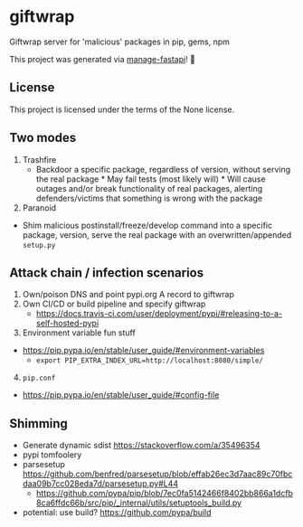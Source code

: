# giftwrap

Giftwrap server for 'malicious' packages in pip, gems, npm

This project was generated via [manage-fastapi](https://ycd.github.io/manage-fastapi/)! :tada:

## License

This project is licensed under the terms of the None license.

## Two modes

1. Trashfire 
	* Backdoor a specific package, regardless of version, without serving the real package
			* May fail tests (most likely will)
			* Will cause outages and/or break functionality of real packages, alerting defenders/victims that something is wrong with the package
2. Paranoid
  * Shim malicious postinstall/freeze/develop command into a specific package, version, serve the real package with an overwritten/appended `setup.py`

## Attack chain / infection scenarios

1. Own/poison DNS and point pypi.org A record to giftwrap
2. Own CI/CD or build pipeline and specify giftwrap
   * https://docs.travis-ci.com/user/deployment/pypi/#releasing-to-a-self-hosted-pypi 
3. Environment variable fun stuff
  * https://pip.pypa.io/en/stable/user_guide/#environment-variables
	* `export PIP_EXTRA_INDEX_URL=http://localhost:8080/simple/`
4. `pip.conf` 
  * https://pip.pypa.io/en/stable/user_guide/#config-file

## Shimming
  * Generate dynamic sdist https://stackoverflow.com/a/35496354
  * pypi tomfoolery
  * parsesetup https://github.com/benfred/parsesetup/blob/effab26ec3d7aac89c70fbcdaa09b7cc028eda7d/parsesetup.py#L44
    * https://github.com/pypa/pip/blob/7ec0fa5142466f8402bb866a1dcfb8ca6ffdc66b/src/pip/_internal/utils/setuptools_build.py
  * potential: use build? https://github.com/pypa/build
